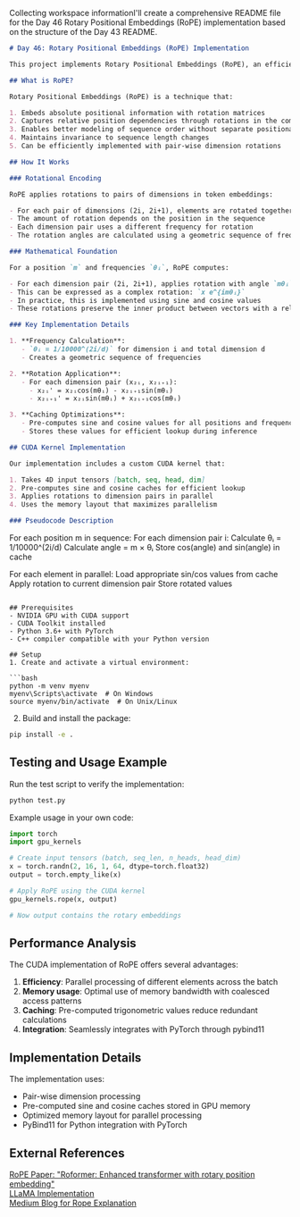 Collecting workspace informationI'll create a comprehensive README file for the Day 46 Rotary Positional Embeddings (RoPE) implementation based on the structure of the Day 43 README.

```markdown
# Day 46: Rotary Positional Embeddings (RoPE) Implementation

This project implements Rotary Positional Embeddings (RoPE), an efficient technique for incorporating relative positional information into transformer models by rotating the embeddings with trigonometric functions.

## What is RoPE?

Rotary Positional Embeddings (RoPE) is a technique that:

1. Embeds absolute positional information with rotation matrices
2. Captures relative position dependencies through rotations in the complex space
3. Enables better modeling of sequence order without separate positional embeddings
4. Maintains invariance to sequence length changes
5. Can be efficiently implemented with pair-wise dimension rotations

## How It Works

### Rotational Encoding

RoPE applies rotations to pairs of dimensions in token embeddings:

- For each pair of dimensions (2i, 2i+1), elements are rotated together
- The amount of rotation depends on the position in the sequence
- Each dimension pair uses a different frequency for rotation
- The rotation angles are calculated using a geometric sequence of frequencies

### Mathematical Foundation

For a position `m` and frequencies `θᵢ`, RoPE computes:

- For each dimension pair (2i, 2i+1), applies rotation with angle `mθᵢ`
- This can be expressed as a complex rotation: `x e^{imθᵢ}`
- In practice, this is implemented using sine and cosine values
- These rotations preserve the inner product between vectors with a relative position bias

### Key Implementation Details

1. **Frequency Calculation**:
   - `θᵢ = 1/10000^(2i/d)` for dimension i and total dimension d
   - Creates a geometric sequence of frequencies

2. **Rotation Application**:
   - For each dimension pair (x₂ᵢ, x₂ᵢ₊₁):
     - x₂ᵢ' = x₂ᵢcos(mθᵢ) - x₂ᵢ₊₁sin(mθᵢ)
     - x₂ᵢ₊₁' = x₂ᵢsin(mθᵢ) + x₂ᵢ₊₁cos(mθᵢ)

3. **Caching Optimizations**:
   - Pre-computes sine and cosine values for all positions and frequencies
   - Stores these values for efficient lookup during inference

## CUDA Kernel Implementation

Our implementation includes a custom CUDA kernel that:

1. Takes 4D input tensors [batch, seq, head, dim]
2. Pre-computes sine and cosine caches for efficient lookup
3. Applies rotations to dimension pairs in parallel
4. Uses the memory layout that maximizes parallelism

### Pseudocode Description

```
For each position m in sequence:
  For each dimension pair i:
    Calculate θᵢ = 1/10000^(2i/d)
    Calculate angle = m × θᵢ
    Store cos(angle) and sin(angle) in cache

For each element in parallel:
  Load appropriate sin/cos values from cache
  Apply rotation to current dimension pair
  Store rotated values
```

## Prerequisites
- NVIDIA GPU with CUDA support
- CUDA Toolkit installed
- Python 3.6+ with PyTorch
- C++ compiler compatible with your Python version

## Setup
1. Create and activate a virtual environment:

```bash
python -m venv myenv
myenv\Scripts\activate  # On Windows
source myenv/bin/activate  # On Unix/Linux
```

2. Build and install the package:

```bash
pip install -e .
```

## Testing and Usage Example
Run the test script to verify the implementation:

```bash
python test.py
```

Example usage in your own code:

```python
import torch
import gpu_kernels

# Create input tensors (batch, seq_len, n_heads, head_dim)
x = torch.randn(2, 16, 1, 64, dtype=torch.float32)
output = torch.empty_like(x)

# Apply RoPE using the CUDA kernel
gpu_kernels.rope(x, output)

# Now output contains the rotary embeddings
```

## Performance Analysis

The CUDA implementation of RoPE offers several advantages:

1. **Efficiency**: Parallel processing of different elements across the batch
2. **Memory usage**: Optimal use of memory bandwidth with coalesced access patterns
3. **Caching**: Pre-computed trigonometric values reduce redundant calculations
4. **Integration**: Seamlessly integrates with PyTorch through pybind11

## Implementation Details

The implementation uses:
- Pair-wise dimension processing
- Pre-computed sine and cosine caches stored in GPU memory
- Optimized memory layout for parallel processing
- PyBind11 for Python integration with PyTorch

## External References

[RoPE Paper: "Roformer: Enhanced transformer with rotary position embedding"](https://arxiv.org/abs/2104.09864)  
[LLaMA Implementation](https://github.com/meta-llama/llama/blob/main/llama/model.py)  
[Medium Blog for Rope Explanation](https://medium.com/@parulsharmmaa/understanding-rotary-positional-embedding-and-implementation-9f4ad8b03e32)